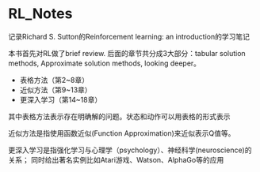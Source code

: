 # RL_Notes
记录Richard S. Sutton的Reinforcement learning: an introduction的学习笔记

本书首先对RL做了brief review. 后面的章节共分成3大部分：tabular solution methods, 
Approximate solution methods, looking deeper。

+ 表格方法（第2~8章）
+ 近似方法（第9~13章）
+ 更深入学习（第14~18章）

其中表格方法表示存在明确解的问题。状态和动作可以用表格的形式表示

近似方法是指使用函数近似(Function Approximation)来近似表示Q值等。

更深入学习是指强化学习与心理学（psychology）、神经科学(neuroscience)的关系；
同时给出著名实例比如Atari游戏、Watson、AlphaGo等的应用